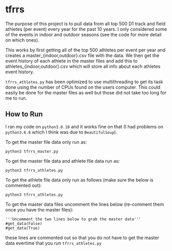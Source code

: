 # tfrrs
The purpose of this project is to pull data from all top 500 D1 track and field athletes (per event) every year for the past 10 years.
I only considered some of the events in indoor and outdoor seasons (see the code for more detail on which ones).

This works by first getting all of the top 500 athletes per event per year and creates a master_{indoor,outdoor}.csv file with the data.
We then get the event history of each athlete in the master files and add this to athletes_{indoor,outdoor}.csv which will store all info about each athletes event history.

`tfrrs_athletes.py` has been optimized to use multithreading to get its task done using the number of CPUs found on the users computer. 
This could easily be done for the master files as well but those did not take too long for me to run.

## How to Run

I ran my code on `python3.8.10` and it works fine on that (I had problems on `python3.6.8` which I think was due to `BeautifulSoup`).

To get the master file data only run as:
```
python3 tfrrs_master.py
```
To get the master file data and athlete file data run as:
```
python3 tfrrs_athletes.py
```
To get the athlete file data only run as follows (make sure the below is commented out):
```
python3 tfrrs_athletes.py
```
To get the master data files uncomment the lines below (re-comment them once you have the master files):
```
'''Uncomment the two lines below to grab the master data'''
#get_data(False)
#get_data(True)
```

these lines are commented out so that you do not have to get the master data evertime that you run `tfrrs_athletes.py`

